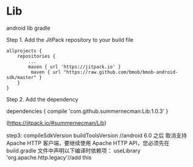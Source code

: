 # Lib
android lib
gradle

Step 1. Add the JitPack repository to your build file

	allprojects {
		repositories {
			...
			maven { url 'https://jitpack.io' }
			 maven { url "https://raw.github.com/bmob/bmob-android-sdk/master" }
		}
	}
  
Step 2. Add the dependency

dependencies {
	        compile 'com.github.summernecman:Lib:1.0.3'
	}
  
(https://jitpack.io/#summernecman/Lib)

step3:
    compileSdkVersion
    buildToolsVersion
    //android 6.0 之后 取消支持 Apache HTTP 客户端，要继续使用 Apache HTTP API，您必须先在 build.gradle 文件中声明以下编译时依赖项：
    useLibrary 'org.apache.http.legacy'//add this


